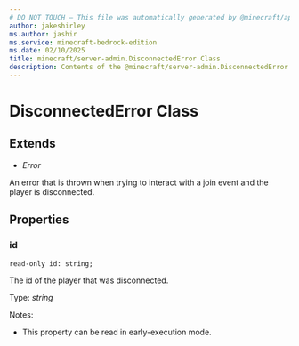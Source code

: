 ```yaml
---
# DO NOT TOUCH — This file was automatically generated by @minecraft/api-docs-generator, to report problems file an issue at https://github.com/Mojang/minecraft-scripting-libraries
author: jakeshirley
ms.author: jashir
ms.service: minecraft-bedrock-edition
ms.date: 02/10/2025
title: minecraft/server-admin.DisconnectedError Class
description: Contents of the @minecraft/server-admin.DisconnectedError class.
---
```

# DisconnectedError Class

## Extends
- *Error*

An error that is thrown when trying to interact with a join event and the player is disconnected.

## Properties

### **id**
`read-only id: string;`

The id of the player that was disconnected.

Type: *string*

Notes:
  - This property can be read in early-execution mode.
